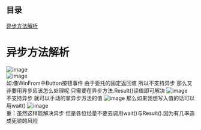 ## 目录 
 [异步方法解析](#异步方法解析) 
# 异步方法解析
![image](https://user-images.githubusercontent.com/46043439/205428691-615c2049-473c-4ee8-8f58-addd9d30b592.png)  
![image](https://user-images.githubusercontent.com/46043439/205429178-18e8bfc5-e6f2-4499-a813-25b21ad8171b.png)  
如:像WinFrom中Button按钮事件 由于委托的固定返回值 所以不支持异步 那么又非要用异步应该怎么处理呢 只需要在异步方法.Result()读值即可解决
![image](https://user-images.githubusercontent.com/46043439/205429345-c59af2ec-719e-4f2f-8184-5484340f8edf.png)  
不支持异步 就可以手动的拿异步方法的值
![image](https://user-images.githubusercontent.com/46043439/205429471-6df262f6-4dbf-46aa-988e-0a00f3f8fde1.png)
那么如果我想写入值的话可以用wait()
![image](https://user-images.githubusercontent.com/46043439/205429529-3c3a124c-113e-4979-b10d-f46a3ab40edd.png)  
重：虽然这样能解决异步 但是各位经量不要去调用wait()与Result().因为有几率造成死锁的风险


